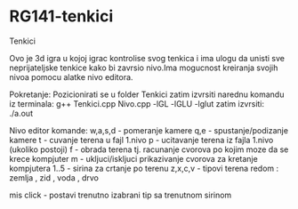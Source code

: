 # RG141-tenkici
Tenkici

Ovo je 3d igra u kojoj igrac kontrolise svog tenkica i ima ulogu da unisti sve neprijateljske tenkice kako bi zavrsio nivo.Ima mogucnost kreiranja svojih nivoa pomocu alatke nivo editora.

Pokretanje:
Pozicionirati se u folder Tenkici zatim izvrsiti narednu komandu iz terminala:
g++ Tenkici.cpp Nivo.cpp -lGL -lGLU -lglut
zatim izvrsiti:
./a.out 

Nivo editor komande:
w,a,s,d - pomeranje kamere
q,e - spustanje/podizanje kamere
t - cuvanje terena u fajl 1.nivo
p - ucitavanje terena iz fajla 1.nivo (ukoliko postoji)
f - obrada terena tj. racunanje cvorova po kojim moze da se krece kompjuter
m - ukljuci/iskljuci prikazivanje cvorova za kretanje kompjutera
1..5 - sirina za crtanje po terenu
z,x,c,v - tipovi terena redom : zemlja , zid , voda , drvo

mis click - postavi trenutno izabrani tip sa trenutnom sirinom



